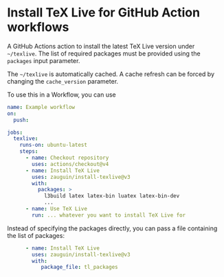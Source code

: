# Install TeX Live for GitHub Action workflows

A GitHub Actions action to install the latest TeX Live version under `~/texlive`.
The list of required packages must be provided using the `packages` input parameter.

The `~/texlive` is automatically cached. A cache refresh can be forced by changing the `cache_version` parameter.

To use this in a Workflow, you can use

```yaml
name: Example workflow
on:
  push:

jobs:
  texlive:
    runs-on: ubuntu-latest
    steps:
      - name: Checkout repository
        uses: actions/checkout@v4
      - name: Install TeX Live
        uses: zauguin/install-texlive@v3
        with:
          packages: >
            l3build latex latex-bin luatex latex-bin-dev
            ...
      - name: Use TeX Live
        run: ... whatever you want to install TeX Live for
```

Instead of specifying the packages directly, you can pass a file containing the list of packages:

```yaml
      - name: Install TeX Live
        uses: zauguin/install-texlive@v3
        with:
           package_file: tl_packages
```

